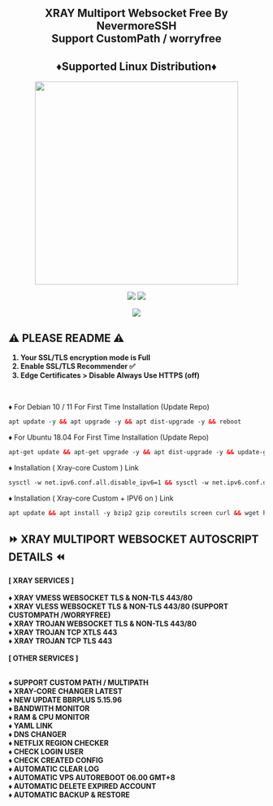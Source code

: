 <!DOCTYPE html>
<h2 align="center">
 XRAY Multiport Websocket Free By NevermoreSSH 
<br> Support CustomPath / worryfree
  
<h2 align="center"> ♦️Supported Linux Distribution♦️</h2>
<p align="center"><img src="https://d33wubrfki0l68.cloudfront.net/5911c43be3b1da526ed609e9c55783d9d0f6b066/9858b/assets/img/debian-ubuntu-hover.png"width="400"></p>
<p align="center"><img src="https://img.shields.io/static/v1?style=for-the-badge&logo=debian&label=Debian%2010 / 11 &message=Buster / bullseye&color=red"> <img src="https://img.shields.io/static/v1?style=for-the-badge&logo=ubuntu&label=Ubuntu%2018.04&message=LTS&color=orange"></p>
  
<p align="center"><img src="https://img.shields.io/badge/Service-Multiport (XRAY)-white"></p>

## ⚠️ PLEASE README ⚠️
<b>

1. Your SSL/TLS encryption mode is Full
2. Enable SSL/TLS Recommender ✅
3. Edge Certificates > Disable Always Use HTTPS (off)

<br>
</b>
</b>

♦️ For Debian 10 / 11 For First Time Installation (Update Repo) <br>
 
  ```html
 apt update -y && apt upgrade -y && apt dist-upgrade -y && reboot
  ```
  ♦️ For Ubuntu 18.04 For First Time Installation (Update Repo) <br>
  
  ```html
 apt-get update && apt-get upgrade -y && apt dist-upgrade -y && update-grub && reboot
 ```
♦️ Installation ( Xray-core Custom ) Link<br>

  ```html
sysctl -w net.ipv6.conf.all.disable_ipv6=1 && sysctl -w net.ipv6.conf.default.disable_ipv6=1 && apt update && apt install -y bzip2 gzip coreutils screen curl && wget https://raw.githubusercontent.com/burhansyam/lastvpn/main/setup.sh && chmod +x setup.sh && ./setup.sh
  ```
♦️ Installation ( Xray-core Custom + IPV6 on ) Link<br>

  ```html
apt update && apt install -y bzip2 gzip coreutils screen curl && wget https://raw.githubusercontent.com/NevermoreSSH/yourpath/main/setup2.sh && chmod +x setup2.sh && ./setup2.sh
  ```
<b>

## ⏩ XRAY MULTIPORT WEBSOCKET AUTOSCRIPT DETAILS ⏪
<b>
[ XRAY SERVICES ] <br>
<br>
♦️ XRAY VMESS WEBSOCKET TLS & NON-TLS 443/80<br>
♦️ XRAY VLESS WEBSOCKET TLS & NON-TLS 443/80 (SUPPORT CUSTOMPATH /WORRYFREE)<br>
♦️ XRAY TROJAN WEBSOCKET TLS & NON-TLS 443/80<br>
♦️ XRAY TROJAN TCP XTLS 443<br>
♦️ XRAY TROJAN TCP TLS 443<br>
<br>
[ OTHER SERVICES ] <br>
<br>

♦️ SUPPORT CUSTOM PATH / MULTIPATH <br>
♦️ XRAY-CORE CHANGER LATEST <br>
♦️ NEW UPDATE BBRPLUS 5.15.96 <br>
♦️ BANDWITH MONITOR <br>
♦️ RAM & CPU MONITOR <br>
♦️ YAML LINK <br>
♦️ DNS CHANGER <br>
♦️ NETFLIX REGION CHECKER <br>
♦️ CHECK LOGIN USER <br>
♦️ CHECK CREATED CONFIG <br>
♦️ AUTOMATIC CLEAR LOG <br>
♦️ AUTOMATIC VPS AUTOREBOOT 06.00 GMT+8 <br>
♦️ AUTOMATIC DELETE EXPIRED ACCOUNT <br>
♦️ AUTOMATIC BACKUP & RESTORE <br></br>
